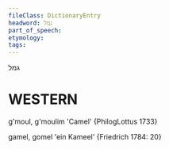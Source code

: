 ```yaml
---
fileClass: DictionaryEntry
headword: גמל
part_of_speech: 
etymology: 
tags: 
---
```

גמל

WESTERN
========

g'moul, g'moulim 'Camel' {PhilogLottus 1733}

gamel, gomel 'ein Kameel' {Friedrich 1784: 20}